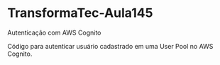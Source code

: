 # TransformaTec-Aula145
Autenticação com AWS Cognito

Código para autenticar usuário cadastrado em uma User Pool no AWS Cognito.
